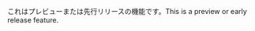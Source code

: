<span data-ttu-id="e70fa-101">これはプレビューまたは先行リリースの機能です。</span><span class="sxs-lookup"><span data-stu-id="e70fa-101">This is a preview or early release feature.</span></span>
